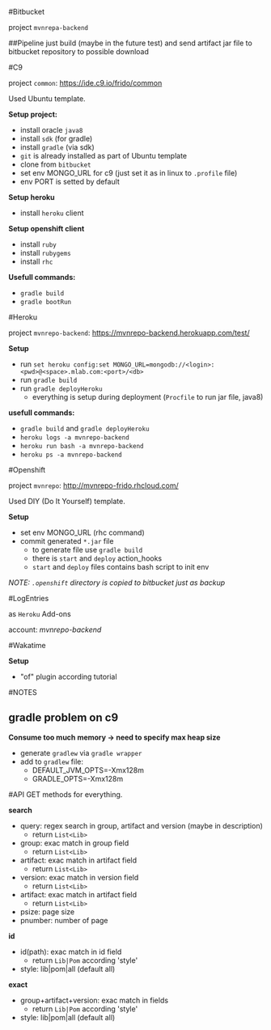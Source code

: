 #Bitbucket

project `mvnrepa-backend`

##Pipeline
just build (maybe in the future test) and send artifact jar file to bitbucket repository to possible download

#C9

project `common`: https://ide.c9.io/frido/common

Used Ubuntu template.

**Setup project:**
* install oracle `java8`
* install `sdk` (for gradle)
* install `gradle` (via sdk)
* `git` is already installed as part of Ubuntu template
* clone from `bitbucket`
* set env MONGO_URL for c9 (just set it as in linux to `.profile` file)
* env PORT is setted by default

**Setup heroku**
* install `heroku` client

**Setup openshift client**
* install `ruby`
* install `rubygems`
* install `rhc`

**Usefull commands:**
* `gradle build`
* `gradle bootRun`

#Heroku

project `mvnrepo-backend`: https://mvnrepo-backend.herokuapp.com/test/

**Setup**
* run `set heroku config:set MONGO_URL=mongodb://<login>:<pwd>@<space>.mlab.com:<port>/<db>`
* run `gradle build`
* run `gradle deployHeroku`
    * everything is setup during deployment (`Procfile` to run jar file, java8)
    
**usefull commands:**
* `gradle build` and `gradle deployHeroku`
* `heroku logs -a mvnrepo-backend`
* `heroku run bash -a mvnrepo-backend`
* `heroku ps -a mvnrepo-backend`

#Openshift

project `mvnrepo`: http://mvnrepo-frido.rhcloud.com/

Used DIY (Do It Yourself) template.

**Setup**
* set env MONGO_URL (rhc command)
* commit generated `*.jar` file
    * to generate file use `gradle build`
    * there is `start` and `deploy` action_hooks
    * `start` and `deploy` files contains bash script to init env
    
*NOTE: `.openshift` directory is copied to bitbucket just as backup*

#LogEntries

as `Heroku` Add-ons

account: *mvnrepo-backend* 

#Wakatime

**Setup**
* "of" plugin according tutorial

#NOTES

## gradle problem on c9
**Consume too much memory -> need to specify max heap size**
* generate `gradlew` via `gradle wrapper`
* add to `gradlew` file:
    * DEFAULT_JVM_OPTS=-Xmx128m
    * GRADLE_OPTS=-Xmx128m

#API
GET methods for everything.

**search**
* query: regex search in group, artifact and version (maybe in description)
    * return `List<Lib>`
* group: exac match in group field
    * return `List<Lib>`
* artifact: exac match in artifact field
    * return `List<Lib>`
* version: exac match in version field
    * return `List<Lib>`
* artifact: exac match in artifact field
    * return `List<Lib>`
* psize: page size
* pnumber: number of page

**id**
* id(path): exac match in id field
    * return `Lib|Pom` according 'style'
* style: lib|pom|all (default all)

**exact**
* group+artifact+version: exac match in fields
    * return `Lib|Pom` according 'style'
* style: lib|pom|all (default all)